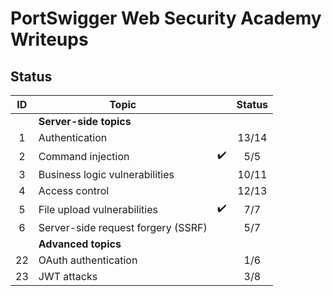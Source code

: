 # PortSwigger Web Security Academy Writeups



## Status

|  ID  | Topic                              |                    | Status |
| :--: | ---------------------------------- | :----------------: | :----: |
|      | **Server-side topics**             |                    |        |
|  1   | Authentication                     |                    | 13/14  |
|  2   | Command injection                  | :heavy_check_mark: |  5/5   |
|  3   | Business logic vulnerabilities     |                    | 10/11  |
|  4   | Access control                     |                    | 12/13  |
|  5   | File upload vulnerabilities        | :heavy_check_mark: |  7/7   |
|  6   | Server-side request forgery (SSRF) |                    |  5/7   |
|      | **Advanced topics**                |                    |        |
|  22  | OAuth authentication               |                    |  1/6   |
|  23  | JWT attacks                        |                    |  3/8   |
